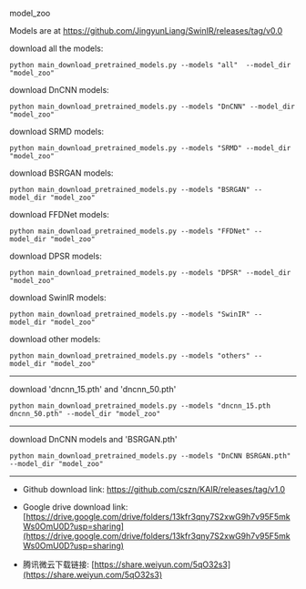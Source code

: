 model_zoo

Models are at https://github.com/JingyunLiang/SwinIR/releases/tag/v0.0


download all the models:
```
python main_download_pretrained_models.py --models "all"  --model_dir "model_zoo"
```
download DnCNN models:
```
python main_download_pretrained_models.py --models "DnCNN" --model_dir "model_zoo"
```
download SRMD models:
```
python main_download_pretrained_models.py --models "SRMD" --model_dir "model_zoo"
```
download BSRGAN models:
```
python main_download_pretrained_models.py --models "BSRGAN" --model_dir "model_zoo"
```
download FFDNet models:
```
python main_download_pretrained_models.py --models "FFDNet" --model_dir "model_zoo"
```
download DPSR models:
```
python main_download_pretrained_models.py --models "DPSR" --model_dir "model_zoo"
```
download SwinIR models:
```
python main_download_pretrained_models.py --models "SwinIR" --model_dir "model_zoo"
```
download other models:
```
python main_download_pretrained_models.py --models "others" --model_dir "model_zoo"
```
------------------------------------------------------------------
download 'dncnn_15.pth' and 'dncnn_50.pth'
```
python main_download_pretrained_models.py --models "dncnn_15.pth dncnn_50.pth" --model_dir "model_zoo"
```
------------------------------------------------------------------
download DnCNN models and 'BSRGAN.pth'
```
python main_download_pretrained_models.py --models "DnCNN BSRGAN.pth" --model_dir "model_zoo"
```






------------------------------------------------------------------


*  Github download link: https://github.com/cszn/KAIR/releases/tag/v1.0
*  Google drive download link: [https://drive.google.com/drive/folders/13kfr3qny7S2xwG9h7v95F5mkWs0OmU0D?usp=sharing](https://drive.google.com/drive/folders/13kfr3qny7S2xwG9h7v95F5mkWs0OmU0D?usp=sharing)

*  腾讯微云下载链接: [https://share.weiyun.com/5qO32s3](https://share.weiyun.com/5qO32s3)
